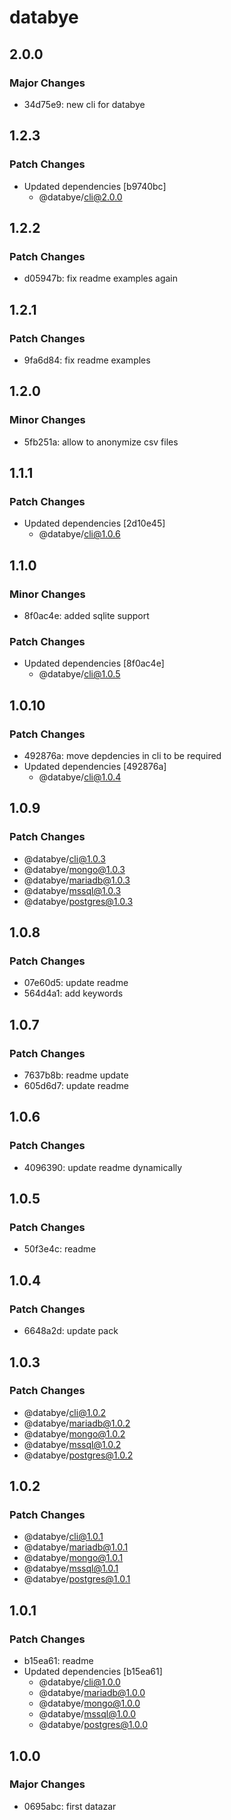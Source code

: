 # databye

## 2.0.0

### Major Changes

- 34d75e9: new cli for databye

## 1.2.3

### Patch Changes

- Updated dependencies [b9740bc]
  - @databye/cli@2.0.0

## 1.2.2

### Patch Changes

- d05947b: fix readme examples again

## 1.2.1

### Patch Changes

- 9fa6d84: fix readme examples

## 1.2.0

### Minor Changes

- 5fb251a: allow to anonymize csv files

## 1.1.1

### Patch Changes

- Updated dependencies [2d10e45]
  - @databye/cli@1.0.6

## 1.1.0

### Minor Changes

- 8f0ac4e: added sqlite support

### Patch Changes

- Updated dependencies [8f0ac4e]
  - @databye/cli@1.0.5

## 1.0.10

### Patch Changes

- 492876a: move depdencies in cli to be required
- Updated dependencies [492876a]
  - @databye/cli@1.0.4

## 1.0.9

### Patch Changes

- @databye/cli@1.0.3
- @databye/mongo@1.0.3
- @databye/mariadb@1.0.3
- @databye/mssql@1.0.3
- @databye/postgres@1.0.3

## 1.0.8

### Patch Changes

- 07e60d5: update readme
- 564d4a1: add keywords

## 1.0.7

### Patch Changes

- 7637b8b: readme update
- 605d6d7: update readme

## 1.0.6

### Patch Changes

- 4096390: update readme dynamically

## 1.0.5

### Patch Changes

- 50f3e4c: readme

## 1.0.4

### Patch Changes

- 6648a2d: update pack

## 1.0.3

### Patch Changes

- @databye/cli@1.0.2
- @databye/mariadb@1.0.2
- @databye/mongo@1.0.2
- @databye/mssql@1.0.2
- @databye/postgres@1.0.2

## 1.0.2

### Patch Changes

- @databye/cli@1.0.1
- @databye/mariadb@1.0.1
- @databye/mongo@1.0.1
- @databye/mssql@1.0.1
- @databye/postgres@1.0.1

## 1.0.1

### Patch Changes

- b15ea61: readme
- Updated dependencies [b15ea61]
  - @databye/cli@1.0.0
  - @databye/mariadb@1.0.0
  - @databye/mongo@1.0.0
  - @databye/mssql@1.0.0
  - @databye/postgres@1.0.0

## 1.0.0

### Major Changes

- 0695abc: first datazar
